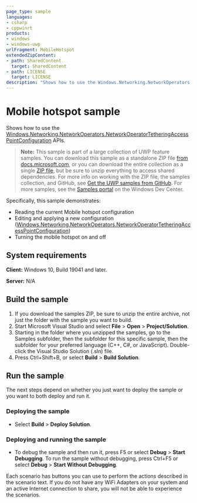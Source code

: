 ```yaml
---
page_type: sample
languages:
- csharp
- cppwinrt
products:
- windows
- windows-uwp
urlFragment: MobileHotspot
extendedZipContent:
- path: SharedContent
  target: SharedContent
- path: LICENSE
  target: LICENSE
description: "Shows how to use the Windows.Networking.NetworkOperators.NetworkOperatorTetheringAccessPointConfiguration APIs."
---
```


# Mobile hotspot sample

Shows how to use the [Windows.Networking.NetworkOperators.NetworkOperatorTetheringAccessPointConfiguration](https://docs.microsoft.com/en-us/uwp/api/Windows.Networking.NetworkOperators.NetworkOperatorTetheringAccessPointConfiguration) APIs. 

> **Note:** This sample is part of a large collection of UWP feature samples. 
> You can download this sample as a standalone ZIP file
> [from docs.microsoft.com](https://docs.microsoft.com/samples/microsoft/windows-universal-samples/mobilehotspot/),
> or you can download the entire collection as a single
> [ZIP file](https://github.com/Microsoft/Windows-universal-samples/archive/master.zip), but be 
> sure to unzip everything to access shared dependencies. For more info on working with the ZIP file, 
> the samples collection, and GitHub, see [Get the UWP samples from GitHub](https://aka.ms/ovu2uq). 
> For more samples, see the [Samples portal](https://aka.ms/winsamples) on the Windows Dev Center. 

Specifically, this sample demonstrates:

- Reading the current Mobile hotspot configuration
- Editing and applying a new configuration ([Windows.Networking.NetworkOperators.NetworkOperatorTetheringAccessPointConfiguration](https://docs.microsoft.com/uwp/api/Windows.Networking.NetworkOperators.NetworkOperatorTetheringAccessPointConfiguration))
- Turning the mobile hotspot on and off

## System requirements

**Client:** Windows 10, Build 19041 and later.

**Server:** N/A

## Build the sample

1. If you download the samples ZIP, be sure to unzip the entire archive, not just the folder with the sample you want to build. 
2. Start Microsoft Visual Studio and select **File** \> **Open** \> **Project/Solution**.
3. Starting in the folder where you unzipped the samples, go to the Samples subfolder, then the subfolder for this specific sample, then the subfolder for your preferred language (C++, C#, or JavaScript). Double-click the Visual Studio Solution (.sln) file.
4. Press Ctrl+Shift+B, or select **Build** \> **Build Solution**.

## Run the sample

The next steps depend on whether you just want to deploy the sample or you want to both deploy and run it.

### Deploying the sample

- Select **Build** \> **Deploy Solution**. 

### Deploying and running the sample

- To debug the sample and then run it, press F5 or select **Debug** \> **Start Debugging**. To run the sample without debugging, press Ctrl+F5 or select **Debug** \> **Start Without Debugging**. 

Each scenario has buttons you can use to perform the actions described in the scenario text. If you do not have any WiFi Adapters on your system and an active Internet connection to share, you will not be able to experience the scenarios.
